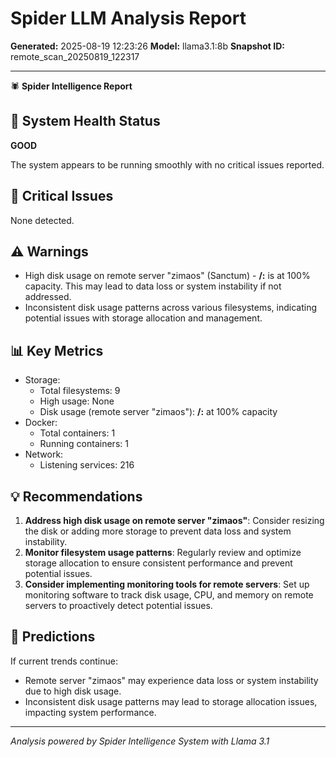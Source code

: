 # Spider LLM Analysis Report
**Generated:** 2025-08-19 12:23:26
**Model:** llama3.1:8b
**Snapshot ID:** remote_scan_20250819_122317

---

🕷️ **Spider Intelligence Report**

## 🏥 System Health Status
**GOOD**

The system appears to be running smoothly with no critical issues reported.

## 🚨 Critical Issues
None detected.

## ⚠️ Warnings
* High disk usage on remote server "zimaos" (Sanctum) - **/:** is at 100% capacity. This may lead to data loss or system instability if not addressed.
* Inconsistent disk usage patterns across various filesystems, indicating potential issues with storage allocation and management.

## 📊 Key Metrics
* Storage:
	+ Total filesystems: 9
	+ High usage: None
	+ Disk usage (remote server "zimaos"): **/:** at 100% capacity
* Docker:
	+ Total containers: 1
	+ Running containers: 1
* Network:
	+ Listening services: 216

## 💡 Recommendations
1. **Address high disk usage on remote server "zimaos"**: Consider resizing the disk or adding more storage to prevent data loss and system instability.
2. **Monitor filesystem usage patterns**: Regularly review and optimize storage allocation to ensure consistent performance and prevent potential issues.
3. **Consider implementing monitoring tools for remote servers**: Set up monitoring software to track disk usage, CPU, and memory on remote servers to proactively detect potential issues.

## 🔮 Predictions
If current trends continue:
* Remote server "zimaos" may experience data loss or system instability due to high disk usage.
* Inconsistent disk usage patterns may lead to storage allocation issues, impacting system performance.

---

*Analysis powered by Spider Intelligence System with Llama 3.1*
